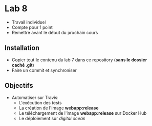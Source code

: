 # Lab 8
- Travail individuel
- Compte pour 1 point
- Remettre avant le début du prochain cours

## Installation
- Copier tout le contenu du lab 7 dans ce repository (**sans le dossier caché .git**)
- Faire un commit et synchroniser

## Objectifs 
- Automatiser sur Travis:
  - L'exécution des tests
  - La création de l'image **webapp:release**
  - Le téléchargement de l'image **webapp:release** sur Docker Hub
  - Le déploiement sur *digital ocean*

